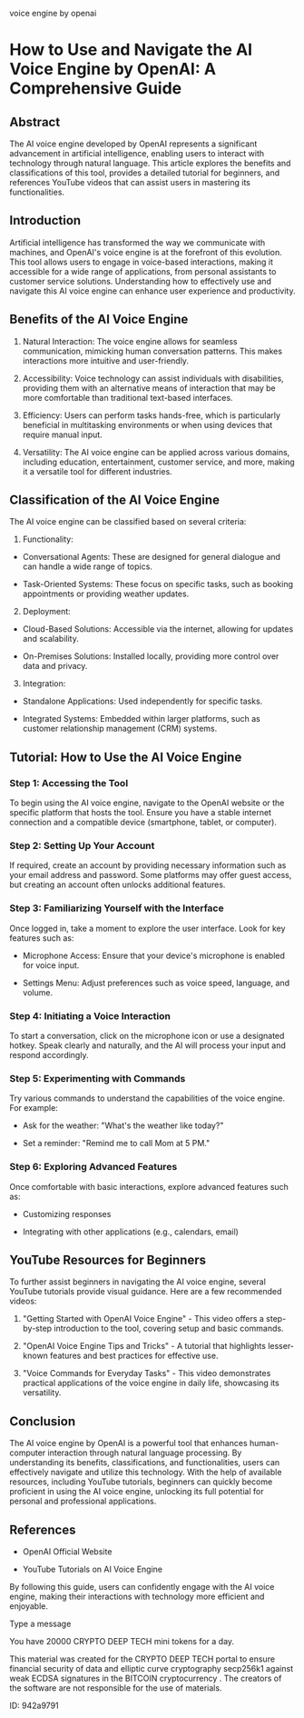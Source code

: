 voice engine by openai
# How to Use and Navigate the AI Voice Engine by OpenAI: A Comprehensive Guide



## Abstract



The AI voice engine developed by OpenAI represents a significant advancement in artificial intelligence, enabling users to interact with technology through natural language. This article explores the benefits and classifications of this tool, provides a detailed tutorial for beginners, and references YouTube videos that can assist users in mastering its functionalities.



## Introduction



Artificial intelligence has transformed the way we communicate with machines, and OpenAI's voice engine is at the forefront of this evolution. This tool allows users to engage in voice-based interactions, making it accessible for a wide range of applications, from personal assistants to customer service solutions. Understanding how to effectively use and navigate this AI voice engine can enhance user experience and productivity.



## Benefits of the AI Voice Engine



1. Natural Interaction: The voice engine allows for seamless communication, mimicking human conversation patterns. This makes interactions more intuitive and user-friendly.



2. Accessibility: Voice technology can assist individuals with disabilities, providing them with an alternative means of interaction that may be more comfortable than traditional text-based interfaces.



3. Efficiency: Users can perform tasks hands-free, which is particularly beneficial in multitasking environments or when using devices that require manual input.



4. Versatility: The AI voice engine can be applied across various domains, including education, entertainment, customer service, and more, making it a versatile tool for different industries.



## Classification of the AI Voice Engine



The AI voice engine can be classified based on several criteria:



1. Functionality:

- Conversational Agents: These are designed for general dialogue and can handle a wide range of topics.

- Task-Oriented Systems: These focus on specific tasks, such as booking appointments or providing weather updates.



2. Deployment:

- Cloud-Based Solutions: Accessible via the internet, allowing for updates and scalability.

- On-Premises Solutions: Installed locally, providing more control over data and privacy.



3. Integration:

- Standalone Applications: Used independently for specific tasks.

- Integrated Systems: Embedded within larger platforms, such as customer relationship management (CRM) systems.



## Tutorial: How to Use the AI Voice Engine



### Step 1: Accessing the Tool



To begin using the AI voice engine, navigate to the OpenAI website or the specific platform that hosts the tool. Ensure you have a stable internet connection and a compatible device (smartphone, tablet, or computer).



### Step 2: Setting Up Your Account



If required, create an account by providing necessary information such as your email address and password. Some platforms may offer guest access, but creating an account often unlocks additional features.



### Step 3: Familiarizing Yourself with the Interface



Once logged in, take a moment to explore the user interface. Look for key features such as:

- Microphone Access: Ensure that your device's microphone is enabled for voice input.

- Settings Menu: Adjust preferences such as voice speed, language, and volume.



### Step 4: Initiating a Voice Interaction



To start a conversation, click on the microphone icon or use a designated hotkey. Speak clearly and naturally, and the AI will process your input and respond accordingly.



### Step 5: Experimenting with Commands



Try various commands to understand the capabilities of the voice engine. For example:

- Ask for the weather: "What's the weather like today?"

- Set a reminder: "Remind me to call Mom at 5 PM."



### Step 6: Exploring Advanced Features



Once comfortable with basic interactions, explore advanced features such as:

- Customizing responses

- Integrating with other applications (e.g., calendars, email)



## YouTube Resources for Beginners



To further assist beginners in navigating the AI voice engine, several YouTube tutorials provide visual guidance. Here are a few recommended videos:



1. "Getting Started with OpenAI Voice Engine" - This video offers a step-by-step introduction to the tool, covering setup and basic commands.

2. "OpenAI Voice Engine Tips and Tricks" - A tutorial that highlights lesser-known features and best practices for effective use.

3. "Voice Commands for Everyday Tasks" - This video demonstrates practical applications of the voice engine in daily life, showcasing its versatility.



## Conclusion



The AI voice engine by OpenAI is a powerful tool that enhances human-computer interaction through natural language processing. By understanding its benefits, classifications, and functionalities, users can effectively navigate and utilize this technology. With the help of available resources, including YouTube tutorials, beginners can quickly become proficient in using the AI voice engine, unlocking its full potential for personal and professional applications.



## References



- OpenAI Official Website

- YouTube Tutorials on AI Voice Engine



By following this guide, users can confidently engage with the AI voice engine, making their interactions with technology more efficient and enjoyable.



Type a message

You have 20000 CRYPTO DEEP TECH mini tokens for a day.


This material was created for the  CRYPTO DEEP TECH portal  to ensure financial security of data and elliptic curve cryptography  secp256k1 against weak ECDSA  signatures   in the  BITCOIN cryptocurrency . The creators of the software are not responsible for the use of materials.

 ID: 942a9791
